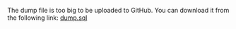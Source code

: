 The dump file is too big to be uploaded to GitHub. You can download it from the following link: [dump.sql](https://drive.google.com/file/d/1u7MBMFYqpf1FQaYfQrenp7eOThGb-vHc/view?usp=sharing)